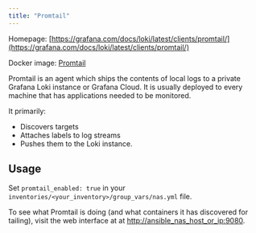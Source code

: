```yaml
---
title: "Promtail"
---
```


Homepage: [https://grafana.com/docs/loki/latest/clients/promtail/](https://grafana.com/docs/loki/latest/clients/promtail/)

Docker image: [Promtail](https://hub.docker.com/r/grafana/promtail)

Promtail is an agent which ships the contents of local logs to a private Grafana Loki instance or Grafana Cloud. It is usually deployed to every machine that has applications needed to be monitored.

It primarily:

- Discovers targets
- Attaches labels to log streams
- Pushes them to the Loki instance.

## Usage

Set `promtail_enabled: true` in your `inventories/<your_inventory>/group_vars/nas.yml` file.

To see what Promtail is doing (and what containers it has discovered for tailing), visit the web interface at at [http://ansible_nas_host_or_ip:9080](http://ansible_nas_host_or_ip:9080).
